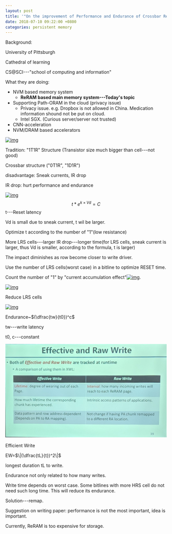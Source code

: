 ```yaml
---
layout: post
title: '"On the improvement of Performance and Endurance of Crossbar Resistive Memory"---lecture notes'
date: 2018-07-10 09:22:00 +0800
categories: persistent memory
---
```




Background:

University of Pittsburgh

Cathedral of learning 

CS@SCI---"school of computing and information" 

 

What they are doing:

- NVM based memory system
  - **ReRAM based main memory system---Today's topic**
- Supporting Path-ORAM in the cloud (privacy issue)
  - Privacy issue. e.g. Dropbox is not allowed in China. Medication information shound not be put on cloud.
  - Intel SGX. (Curious server/server not trusted)
- CNN-acceleration
- NVM/DRAM based accelerators

 

[![img](https://www.kanglw.com/wp-content/uploads/2018/07/MVIMG_20180710_094733.jpg)](https://www.kanglw.com/wp-content/uploads/2018/07/MVIMG_20180710_094733.jpg)

Tradition: "1T1R" Structure (Transistor size much bigger than cell---not good)

Crossbar structure ("0T1R", "1D1R")

disadvantage: Sneak currents, IR drop

IR drop: hurt performance and endurance

[![img](https://www.kanglw.com/wp-content/uploads/2018/07/MVIMG_20180710_095104.jpg)](https://www.kanglw.com/wp-content/uploads/2018/07/MVIMG_20180710_095104.jpg)
$$
t*e^{k\times Vd}=C
$$
t---Reset latency

Vd is small due to sneak current, t wil be larger.

Optimize t according to the number of "1"(low resistance)

More LRS cells---larger IR drop---longer time(for LRS cells, sneak current is larger, thus Vd is smaller, according to the formula, t is larger)

The impact diminishes as row become closer to write driver.

Use the number of LRS cells(worst case) in a bitline to optimize RESET time.

Count the number of "1" by "current accumulation effect"[![img](https://www.kanglw.com/wp-content/uploads/2018/07/MVIMG_20180710_100838.jpg)](https://www.kanglw.com/wp-content/uploads/2018/07/MVIMG_20180710_100838.jpg).

[![img](https://www.kanglw.com/wp-content/uploads/2018/07/MVIMG_20180710_101228.jpg)](https://www.kanglw.com/wp-content/uploads/2018/07/MVIMG_20180710_101228.jpg)

Reduce LRS cells

[![img](https://www.kanglw.com/wp-content/uploads/2018/07/MVIMG_20180710_101909.jpg)](https://www.kanglw.com/wp-content/uploads/2018/07/MVIMG_20180710_101909.jpg)

 

Endurance~$(\dfrac{tw}{t0})^c$

tw---write latency

t0, c---constant

![img](/assets/images/MVIMG_20180710_103442.jpg)

Efficient Write

EW=$\|(\dfrac{tL}{t})^2\|$

longest duration tL to write.

Endurance not only related to how many writes.

Write time depends on worst case. Some bitlines with more HRS cell do not need such long time. This will reduce its endurance.

Solution---remap.

 

Suggestion on writing paper: performance is not the most important, idea is important.

Currently, ReRAM is too expensive for storage.